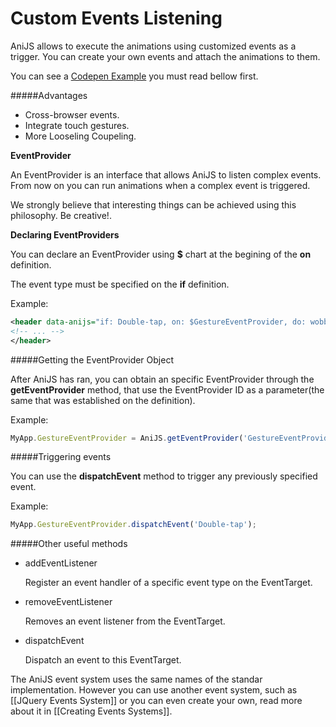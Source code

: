 Custom Events Listening
============================================


AniJS allows to execute the animations using customized events as a trigger. You can create your own events and attach the animations to them.

You can see a [Codepen Example](http://codepen.io/darielnoel/pen/KzsFn?editors=001) you must read bellow first.

#####Advantages

- Cross-browser events.
- Integrate touch gestures.
- More Looseling Coupeling.

**EventProvider**

An EventProvider is an interface that allows AniJS to listen complex events. From now on you can run animations when a complex event is triggered. 

We strongly believe that interesting things can be achieved using this philosophy. Be creative!.


**Declaring EventProviders**

You can declare an EventProvider using **$** chart at the begining of the **on** definition.  

The event type must be specified on the **if** definition.

Example: 

```xml
<header data-anijs="if: Double-tap, on: $GestureEventProvider, do: wobble animated">
<!-- ... -->
</header>
```

#####Getting the EventProvider Object


After AniJS has ran, you can obtain an specific EventProvider through the **getEventProvider** method, that use the EventProvider ID as a parameter(the same that was established on the definition).


Example: 

```javascript
MyApp.GestureEventProvider = AniJS.getEventProvider('GestureEventProvider');
```

#####Triggering events


You can use the **dispatchEvent** method to trigger any previously specified event.

Example: 

```javascript
MyApp.GestureEventProvider.dispatchEvent('Double-tap');
```

#####Other useful methods

- addEventListener
	
	Register an event handler of a specific event type on the EventTarget.

- removeEventListener
	
	Removes an event listener from the EventTarget.

- dispatchEvent
	
	Dispatch an event to this EventTarget.


The AniJS event system uses the same names of the standar implementation. However you can use another event system, such as [[JQuery Events System]] or you can even create your own, read more about it in [[Creating Events Systems]].
